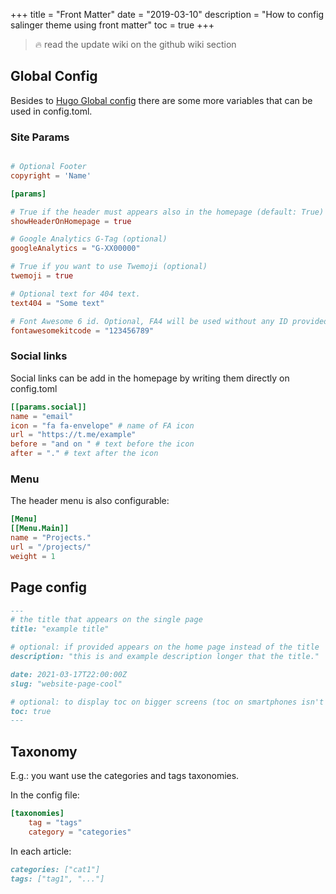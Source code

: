 +++
title = "Front Matter"
date = "2019-03-10"
description = "How to config salinger theme using front matter"
toc = true
+++

> 🔥 read the update wiki on the github wiki section

## Global Config

Besides to [Hugo Global config](https://gohugo.io/content-management/front-matter/) there are some more variables that can be used in config.toml.

### Site Params

```toml

# Optional Footer
copyright = 'Name'

[params]

# True if the header must appears also in the homepage (default: True)
showHeaderOnHomepage = true

# Google Analytics G-Tag (optional)
googleAnalytics = "G-XX00000"

# True if you want to use Twemoji (optional)
twemoji = true

# Optional text for 404 text.
text404 = "Some text"

# Font Awesome 6 id. Optional, FA4 will be used without any ID provided.
fontawesomekitcode = "123456789"
```

### Social links

Social links can be add in the homepage by writing them directly on config.toml

```toml
[[params.social]]
name = "email"
icon = "fa fa-envelope" # name of FA icon
url = "https://t.me/example"
before = "and on " # text before the icon
after = "." # text after the icon
```

### Menu

The header menu is also configurable:

```toml
[Menu]
[[Menu.Main]]
name = "Projects."
url = "/projects/"
weight = 1
```

## Page config

```markdown
---
# the title that appears on the single page
title: "example title"

# optional: if provided appears on the home page instead of the title
description: "this is and example description longer that the title."

date: 2021-03-17T22:00:00Z
slug: "website-page-cool"

# optional: to display toc on bigger screens (toc on smartphones isn't supported yet)
toc: true
---
```

## Taxonomy

E.g.: you want use the categories and tags taxonomies.

In the config file:

```toml
[taxonomies]
	tag = "tags"
	category = "categories"
```

In each article:

```markdown
categories: ["cat1"]
tags: ["tag1", "..."]
```
